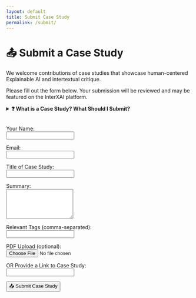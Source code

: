 ```yaml
---
layout: default
title: Submit Case Study
permalink: /submit/
---
```


# 📤 Submit a Case Study

We welcome contributions of case studies that showcase human-centered Explainable AI and intertextual critique.

Please fill out the form below. Your submission will be reviewed and may be featured on the InterXAI platform.

<details>
  <summary><strong>❓ What is a Case Study? What Should I Submit?</strong></summary>

  <div style="margin-top: 1rem;">

  A case study is a real or hypothetical example that illustrates how human-centered explainability and intertextual critique can be applied in AI contexts.

  ### ✅ Why Submit?
  Submitting helps InterXAI:
  - Build a diverse gallery of applied examples  
  - Highlight community innovations  
  - Stimulate new research and applications  

  ### 📝 What to Include
  - **Title** of your case study  
  - **Summary**: What is it about? What model or dataset did you use?  
  - **Tags**: E.g., "GPT-4, ethics, metaphor, SHAP, literary analysis"  
  - **Link or Upload**: Submit your work as a PDF or a link (Google Doc, blog, GitHub, etc.)

  ### 📌 Tips
  - Showcase how a model was explained, critiqued, or reinterpreted  
  - Include visuals or commentary if possible  
  - You don’t have to be an expert—experiences, student work, or exploratory ideas are welcome!

  </div>
</details>

<br>

<form name="case-study-submission" method="POST" enctype="multipart/form-data" data-netlify="true" netlify-honeypot="bot-field" action="/thank-you/">
  <input type="hidden" name="form-name" value="case-study-submission" />

  <p style="display:none">
    <label>Don’t fill this out if you’re human: <input name="bot-field" /></label>
  </p>

  <p><label>Your Name:<br><input type="text" name="name" required></label></p>

  <p><label>Email:<br><input type="email" name="email" required></label></p>

  <p><label>Title of Case Study:<br><input type="text" name="title" required></label></p>

  <p><label>Summary:<br><textarea name="summary" rows="5" required></textarea></label></p>

  <p><label>Relevant Tags (comma-separated):<br><input type="text" name="tags"></label></p>

  <p><label>PDF Upload (optional):<br><input type="file" name="attachment" accept=".pdf,.doc,.docx,.txt,.md"></label></p>

  <p><label>OR Provide a Link to Case Study:<br><input type="url" name="link"></label></p>

  <p><button type="submit">📤 Submit Case Study</button></p>
</form>

